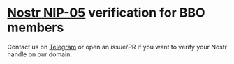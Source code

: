 # [Nostr NIP-05] verification for BBO members

Contact us on [Telegram] or open an issue/PR if you want to verify your Nostr handle on our domain.


[Nostr NIP-05]: https://github.com/nostr-protocol/nips/blob/master/05.md
[Telegram]: https://t.me/BarcelonaBitcoinOnly
